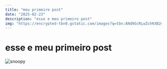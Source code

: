 ```yaml
---
title: "meu primeiro post"
date: "2025-02-23"
description: "esse e meu primeiro post"
img: "https://encrypted-tbn0.gstatic.com/images?q=tbn:ANd9GcRLwZchKXB240kOFytuhMU84zgYk8-Ln8WyJqmzsoKlhNRE8z8KU_dOA6L4&s=10"
---
```

# esse e meu primeiro post



![snoopy](https://encrypted-tbn0.gstatic.com/images?q=tbn:ANd9GcRLwZchKXB240kOFytuhMU84zgYk8-Ln8WyJqmzsoKlhNRE8z8KU_dOA6L4&s=10)



